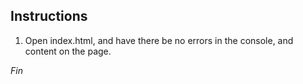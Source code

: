 ## Instructions

1. Open index.html, and have there be no errors in the console, and content on the page.

*Fin*
